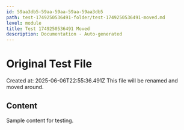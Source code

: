```yaml
---
id: 59aa3db5-59aa-59aa-59aa-59aa3db5
path: test-1749250536491-folder/test-1749250536491-moved.md
level: module
title: Test 1749250536491 Moved
description: Documentation - Auto-generated
---
```

# Original Test File

Created at: 2025-06-06T22:55:36.491Z
This file will be renamed and moved around.

## Content
Sample content for testing.